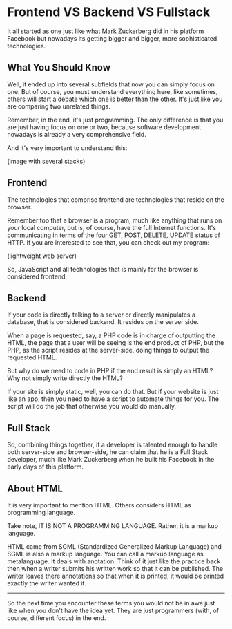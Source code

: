 # Frontend VS Backend VS Fullstack
It all started as one just like what Mark Zuckerberg
did in his platform Facebook but nowadays its getting
bigger and bigger, more sophisticated technologies.

## What You Should Know
Well, it ended up into several subfields that now
you can simply focus on one. But of course, you must
understand everything here, like sometimes,
others will start a debate which one is better than
the other. It's just like you are comparing two
unrelated things.

Remember, in the end, it's just programming. 
The only difference is that you are just having
focus on one or two, because software development
nowadays is already a very comprehensive field.

And it's very important to understand this:

(image with several stacks)

## Frontend
The technologies that comprise frontend are
technologies that reside on the browser.

Remember too that a browser is a program,
much like anything that runs on your local
computer, but is, of course, have the full
Internet functions. It's communicating
in terms of the four GET, POST, DELETE, UPDATE
status of HTTP. If you are interested to see
that, you can check out my program:

(lightweight web server)

So, JavaScript and all technologies that
is mainly for the browser is considered frontend.

## Backend
If your code is directly talking to a server
or directly manipulates a database, that is 
considered backend. It resides on the server
side.

When a page is requested, say, a PHP code
is in charge of outputting the HTML,
the page that a user will be seeing is the 
end product of PHP, but the PHP, as the 
script resides at the server-side,
doing things to output the requested HTML.

But why do we need to code in PHP if
the end result is simply an HTML? 
Why not simply write directly the HTML?

If your site is simply static, well, you can
do that. But if your website is just like
an app, then you need to have a script
to automate things for you. The script
will do the job that otherwise you would
do manually.

## Full Stack
So, combining things together, if a 
developer is talented enough to handle
both server-side and browser-side, he
can claim that he is a Full Stack developer,
much like Mark Zuckerberg when he built
his Facebook in the early days of this platform.

## About HTML
It is very important to mention HTML. Others
considers HTML as programming language.

Take note, IT IS NOT A PROGRAMMING LANGUAGE.
Rather, it is a markup language. 

HTML came from SGML (Standardized Generalized
Markup Language) and SGML is also
a markup language. You can call a markup
language as metalanguage. It deals with anotation.
Think of it just like the practice
back then when a writer submits his
written work so that it can be published.
The writer leaves there annotations so that
when it is printed, it would be printed
exactly the writer wanted it.  

---
So the next time you encounter these terms
you would not be in awe just like
when you don't have the idea yet. They
are just programmers (with, of course,
different focus) in the end.
